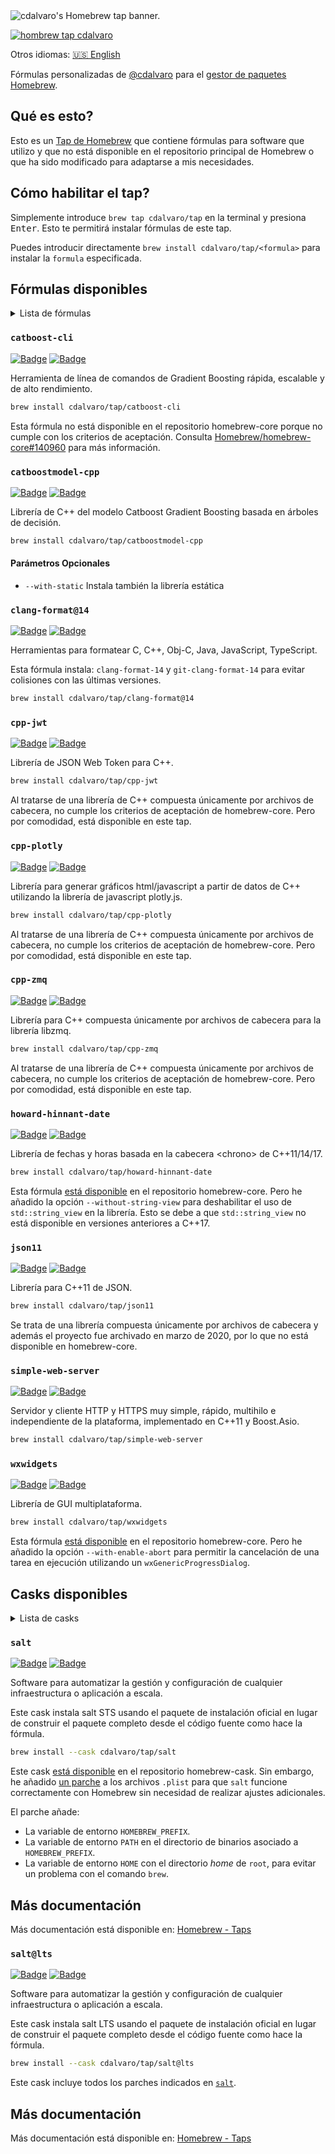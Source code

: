 <picture align="center">
  <source media="(prefers-color-scheme: dark)" srcset="/assets/homebrew-tap-banner-dark.png">
  <source media="(prefers-color-scheme: light)" srcset="/assets/homebrew-tap-banner-light.png">
  <img alt="cdalvaro's Homebrew tap banner." src="/assets/homebrew-tap-banner-light.png">
</picture>

[![hombrew tap cdalvaro][homebrew_tap_badge]][homebrew_tap_url]

Otros idiomas: [🇺🇸 English](/docs/en-US/README.md)

Fórmulas personalizadas de [@cdalvaro](https://github.com/cdalvaro) para el [gestor de paquetes Homebrew](https://brew.sh).

## Qué es esto?

Esto es un [Tap de Homebrew](https://docs.brew.sh/Taps) que contiene fórmulas para software que utilizo y que no está disponible en el repositorio principal de Homebrew o que ha sido modificado para adaptarse a mis necesidades.

## Cómo habilitar el tap?

Simplemente introduce `brew tap cdalvaro/tap` en la terminal y presiona <kbd>Enter</kbd>. Esto te permitirá instalar fórmulas de este tap.

Puedes introducir directamente `brew install cdalvaro/tap/<formula>` para instalar la `formula` especificada.

## Fórmulas disponibles

<details>
  <summary>Lista de fórmulas</summary>
  <ul>
    <li><a href="#catboost-cli">catboost-cli</a></li>
    <li><a href="#catboostmodel-cpp">catboostmodel-cpp</a></li>
    <li><a href="#clang-format@14">clang-format@14</a></li>
    <li><a href="#cpp-jwt">cpp-jwt</a></li>
    <li><a href="#cpp-plotly">cpp-plotly</a></li>
    <li><a href="#cpp-zmq">cpp-zmq</a></li>
    <li><a href="#howard-hinnant-date">howard-hinnant-date</a></li>
    <li><a href="#json11">json11</a></li>
    <li><a href="#simple-web-server">simple-web-server</a></li>
    <li><a href="#wxwidgets">wxwidgets</a></li>
  </ul>
</details>

### `catboost-cli`

[![Badge](https://img.shields.io/badge/catboost-catboost-grey?logo=github&color=181717)](https://github.com/catboost/catboost)
[![Badge](https://img.shields.io/badge/Formula-catboost--cli-grey?logo=ruby&color=FBB040&logoColor=CC342D)](/Formula/catboost-cli.rb)

Herramienta de línea de comandos de Gradient Boosting rápida, escalable y de alto rendimiento.

```sh
brew install cdalvaro/tap/catboost-cli
```

Esta fórmula no está disponible en el repositorio homebrew-core porque no cumple con los criterios de aceptación. Consulta [Homebrew/homebrew-core#140960](https://github.com/Homebrew/homebrew-core/pull/140960#issuecomment-1704292670) para más información.

### `catboostmodel-cpp`

[![Badge](https://img.shields.io/badge/catboost-catboost-grey?logo=github&color=181717)](https://github.com/catboost/catboost)
[![Badge](https://img.shields.io/badge/Formula-catboostmodel--cpp-grey?logo=ruby&color=FBB040&logoColor=CC342D)](/Formula/catboostmodel-cpp.rb)

Librería de C++ del modelo Catboost Gradient Boosting basada en árboles de decisión.

```sh
brew install cdalvaro/tap/catboostmodel-cpp
```

#### Parámetros Opcionales

- `--with-static` Instala también la librería estática

### `clang-format@14`

[![Badge](https://img.shields.io/badge/llvm-llvm--project-grey?logo=github&color=181717)](https://github.com/llvm/llvm-project)
[![Badge](https://img.shields.io/badge/Formula-clang--format@14-grey?logo=ruby&color=FBB040&logoColor=CC342D)](/Formula/clang-format@14.rb)

Herramientas para formatear C, C++, Obj-C, Java, JavaScript, TypeScript.

Esta fórmula instala: `clang-format-14` y `git-clang-format-14` para evitar colisiones con las últimas versiones.

```sh
brew install cdalvaro/tap/clang-format@14
```

### `cpp-jwt`

[![Badge](https://img.shields.io/badge/arun11299-cpp--jwt-grey?logo=github&color=181717)](https://github.com/arun11299/cpp-jwt)
[![Badge](https://img.shields.io/badge/Formula-cpp--jwt-grey?logo=ruby&color=FBB040&logoColor=CC342D)](/Formula/cpp-jwt.rb)

Librería de JSON Web Token para C++.

```sh
brew install cdalvaro/tap/cpp-jwt
```

Al tratarse de una librería de C++ compuesta únicamente por archivos de cabecera, no cumple los criterios de aceptación de homebrew-core. Pero por comodidad, está disponible en este tap.

### `cpp-plotly`

[![Badge](https://img.shields.io/badge/pablrod-cppplotly-grey?logo=github&color=181717)](https://github.com/pablrod/cppplotly)
[![Badge](https://img.shields.io/badge/Formula-cpp--plotly-grey?logo=ruby&color=FBB040&logoColor=CC342D)](/Formula/cpp-plotly.rb)

Librería para generar gráficos html/javascript a partir de datos de C++ utilizando la librería de javascript plotly.js.

```sh
brew install cdalvaro/tap/cpp-plotly
```

Al tratarse de una librería de C++ compuesta únicamente por archivos de cabecera, no cumple los criterios de aceptación de homebrew-core. Pero por comodidad, está disponible en este tap.

### `cpp-zmq`

[![Badge](https://img.shields.io/badge/zeromq-cppzmq-grey?logo=github&color=181717)](https://github.com/zeromq/cppzmq)
[![Badge](https://img.shields.io/badge/Formula-cpp--zmq-grey?logo=ruby&color=FBB040&logoColor=CC342D)](/Formula/cpp-zmq.rb)

Librería para C++ compuesta únicamente por archivos de cabecera para la librería libzmq.

```sh
brew install cdalvaro/tap/cpp-zmq
```

Al tratarse de una librería de C++ compuesta únicamente por archivos de cabecera, no cumple los criterios de aceptación de homebrew-core. Pero por comodidad, está disponible en este tap.

### `howard-hinnant-date`

[![Badge](https://img.shields.io/badge/HowardHinnant-date-grey?logo=github&color=181717)](https://github.com/HowardHinnant/date)
[![Badge](https://img.shields.io/badge/Formula-howard--hinnant--date-grey?logo=ruby&color=FBB040&logoColor=CC342D)](/Formula/howard-hinnant-date.rb)

Librería de fechas y horas basada en la cabecera \<chrono\> de C++11/14/17.

```sh
brew install cdalvaro/tap/howard-hinnant-date
```

Esta fórmula [está disponible](https://github.com/Homebrew/homebrew-core/blob/master/Formula/h/howard-hinnant-date.rb) en el repositorio homebrew-core. Pero he añadido la opción `--without-string-view` para deshabilitar el uso de `std::string_view` en la librería. Esto se debe a que `std::string_view` no está disponible en versiones anteriores a C++17.

### `json11`

[![Badge](https://img.shields.io/badge/dropbox-json11-grey?logo=github&color=181717)](https://github.com/dropbox/json11)
[![Badge](https://img.shields.io/badge/Formula-json11-grey?logo=ruby&color=FBB040&logoColor=CC342D)](/Formula/json11.rb)

Librería para C++11 de JSON.

```sh
brew install cdalvaro/tap/json11
```

Se trata de una librería compuesta únicamente por archivos de cabecera y además el proyecto fue archivado en marzo de 2020, por lo que no está disponible en homebrew-core.

### `simple-web-server`

[![Badge](https://img.shields.io/badge/eidheim-Simple--Web--Server-grey?logo=gitlab&color=FC6D26)](https://gitlab.com/eidheim/Simple-Web-Server)
[![Badge](https://img.shields.io/badge/Formula-simple--web--server-grey?logo=ruby&color=FBB040&logoColor=CC342D)](/Formula/simple-web-server.rb)

Servidor y cliente HTTP y HTTPS muy simple, rápido, multihilo e independiente de la plataforma, implementado en C++11 y Boost.Asio.

```sh
brew install cdalvaro/tap/simple-web-server
```

### `wxwidgets`

[![Badge](https://img.shields.io/badge/wxWidgets-wxWidgets-grey?logo=github&color=181717)](https://github.com/wxWidgets/wxWidgets)
[![Badge](https://img.shields.io/badge/Formula-wxwidgets-grey?logo=ruby&color=FBB040&logoColor=CC342D)](/Formula/wxwidgets.rb)

Librería de GUI multiplataforma.

```sh
brew install cdalvaro/tap/wxwidgets
```

Esta fórmula [está disponible](https://github.com/Homebrew/homebrew-core/blob/master/Formula/w/wxwidgets.rb) en el repositorio homebrew-core. Pero he añadido la opción `--with-enable-abort` para permitir la cancelación de una tarea en ejecución utilizando un `wxGenericProgressDialog`.

## Casks disponibles

<details>
  <summary>Lista de casks</summary>
  <ul>
    <li><a href="#salt">salt</a></li>
    <li><a href="#saltlts">salt@lts</a></li>
  </ul>
</details>

### `salt`

[![Badge](https://img.shields.io/badge/saltstack-salt-grey?logo=saltproject&color=57BCAD)](https://docs.saltproject.io/salt/install-guide/en/latest/topics/install-by-operating-system/macos.html)
[![Badge](https://img.shields.io/badge/Cask-salt-grey?logo=ruby&color=FBB040&logoColor=CC342D)](/Casks/salt.rb)

Software para automatizar la gestión y configuración de cualquier infraestructura o aplicación a escala.

Este cask instala salt STS usando el paquete de instalación oficial en lugar de construir el paquete completo desde el código fuente como hace la fórmula.

```sh
brew install --cask cdalvaro/tap/salt
```

Este cask [está disponible](https://github.com/Homebrew/homebrew-cask/blob/master/Casks/s/salt.rb) en el repositorio homebrew-cask. Sin embargo, he añadido [un parche](https://github.com/cdalvaro/homebrew-tap/blob/main/Casks/salt.rb#L1-L32) a los archivos `.plist` para que `salt` funcione correctamente con Homebrew sin necesidad de realizar ajustes adicionales.

El parche añade:

- La variable de entorno `HOMEBREW_PREFIX`.
- La variable de entorno `PATH` en el directorio de binarios asociado a `HOMEBREW_PREFIX`.
- La variable de entorno `HOME` con el directorio _home_ de `root`, para evitar un problema con el comando `brew`.

## Más documentación

Más documentación está disponible en: [Homebrew - Taps](https://docs.brew.sh/Taps)

### `salt@lts`

[![Badge](https://img.shields.io/badge/saltstack-salt%20LTS-grey?logo=saltproject&color=57BCAD)](https://docs.saltproject.io/salt/install-guide/en/latest/topics/install-by-operating-system/macos.html#lts-downloads)
[![Badge](https://img.shields.io/badge/Cask-salt@lts-grey?logo=ruby&color=FBB040&logoColor=CC342D)](Casks/salt@lts.rb)

Software para automatizar la gestión y configuración de cualquier infraestructura o aplicación a escala.

Este cask instala salt LTS usando el paquete de instalación oficial en lugar de construir el paquete completo desde el código fuente como hace la fórmula.

```sh
brew install --cask cdalvaro/tap/salt@lts
```

Este cask incluye todos los parches indicados en [`salt`](#salt-1).

## Más documentación

Más documentación está disponible en: [Homebrew - Taps](https://docs.brew.sh/Taps)

[homebrew_tap_badge]: https://img.shields.io/badge/brew%20tap-cdalvaro/tap-orange?logo=Homebrew&color=FBB040
[homebrew_tap_url]: https://github.com/cdalvaro/homebrew-tap
